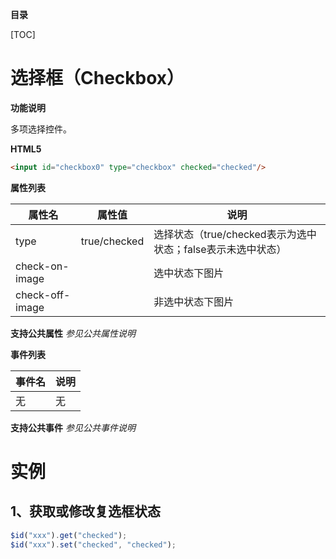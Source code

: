 **目录**

[TOC]

# 选择框（Checkbox）

**功能说明**

多项选择控件。

**HTML5**
```html
<input id="checkbox0" type="checkbox" checked="checked"/>
```

**属性列表**

| 属性名 | 属性值 | 说明 |
| ------------ | ------------ | ------------ |
| type | true/checked | 选择状态（true/checked表示为选中状态；false表示未选中状态） |
| check-on-image |   | 选中状态下图片 |
| check-off-image |   | 非选中状态下图片 |

**支持公共属性**
*参见公共属性说明*

**事件列表**

| 事件名 | 说明 |
| ------------ | ------------ |
| 无 | 无 |

**支持公共事件**
*参见公共事件说明*

# 实例

## 1、获取或修改复选框状态
```javascript
$id("xxx").get("checked");
$id("xxx").set("checked", "checked");
```
